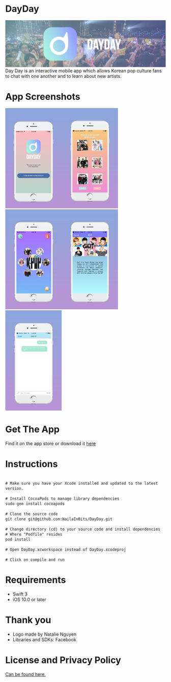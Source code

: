 # DayDay
![image](https://github.com/NailaInBits/DayDay/blob/master/AppScreenshots/Cover.png?raw=true)
Day Day is an interactive mobile app which allows Korean pop culture fans to chat with one another and to learn about new artists.

# App Screenshots 
<img src="https://github.com/NailaInBits/DayDay/blob/master/AppScreenshots/sc1.jpg?raw=true" width="177"><img src="https://github.com/NailaInBits/DayDay/blob/master/AppScreenshots/2.jpg?raw=true" width="177"><img src="https://github.com/NailaInBits/DayDay/blob/master/AppScreenshots/3.jpg?raw=true" width="177"><img src="https://github.com/NailaInBits/DayDay/blob/master/AppScreenshots/4.jpg?raw=true" width="177"><img src="https://github.com/NailaInBits/DayDay/blob/master/AppScreenshots/5.jpg?raw=true" width="177">

# Get The App
Find it on the app store or download it [here](https://itunes.apple.com/us/app/dayday-app/id1221042827?mt=8)

# Instructions
```

# Make sure you have your Xcode installed and updated to the latest version.

# Install CocoaPods to manage library dependencies
sudo gem install cocoapods

# Clone the source code
git clone git@github.com:NailaInBits/DayDay.git

# Change directory (cd) to your source code and install dependencies
# Where "Podfile" resides
pod install

# Open DayDay.xcworkspace instead of DayDay.xcodeproj

# Click on compile and run

```
# Requirements
- Swift 3
- iOS 10.0 or later

# Thank you
- Logo made by Natalie Nguyen
- Libraries and SDKs: Facebook

# License and Privacy Policy
[Can be found here.](http://daydayapp.io/privacypolicy)
